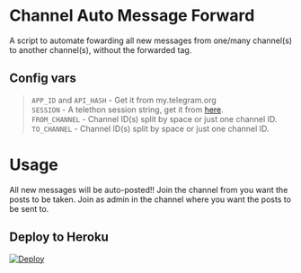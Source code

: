 # Channel Auto Message Forward

A script to automate fowarding all new messages from one/many channel(s) to another channel(s), without the forwarded tag.


## Config vars
> `APP_ID` and `API_HASH` - Get it from my.telegram.org   
> `SESSION` - A telethon session string, get it from [here](https://t.me/stringsessionbot).   
> `FROM_CHANNEL` - Channel ID(s) split by space or just one channel ID.   
> `TO_CHANNEL` - Channel ID(s) split by space or just one channel ID.   


# Usage
All new messages will be auto-posted!! Join the channel from you want the posts to be taken. Join as admin in the channel where you want the posts to be sent to.


## Deploy to Heroku

[![Deploy](https://www.herokucdn.com/deploy/button.svg)](https://heroku.com/deploy?template=https://github.com/samadii/ChannelAutoForward)



